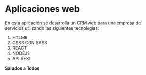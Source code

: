 # Aplicaciones web

En esta aplicación se desarrolla un CRM web para una empresa de servicios utilizando las siguientes tecnologias:

1. HTLM5
1. CSS3 CON SASS
1. REACT
1. NODEJS
1. API REST


**Saludos a Todos**
